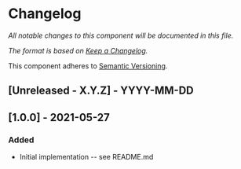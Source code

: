 # Changelog
_All notable changes to this component will be documented in this file._

_The format is based on [Keep a Changelog](https://keepachangelog.com/en/1.0.0/)._

This component adheres to [Semantic Versioning](https://semver.org/spec/v2.0.0.html).

## [Unreleased - X.Y.Z] - YYYY-MM-DD

## [1.0.0] - 2021-05-27
### Added
- Initial implementation -- see README.md